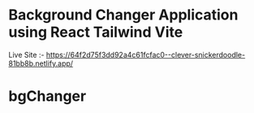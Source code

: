 # Background Changer Application using React Tailwind Vite
Live Site :- https://64f2d75f3dd92a4c61fcfac0--clever-snickerdoodle-81bb8b.netlify.app/
# bgChanger
